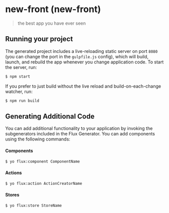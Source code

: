 
# new-front (new-front)

> the best app you have ever seen

## Running your project

The generated project includes a live-reloading static server on port `8080` (you can change the port in the `gulpfile.js` config), which will build, launch, and rebuild the app whenever you change application code. To start the server, run:

```bash
$ npm start
```

If you prefer to just build without the live reload and build-on-each-change watcher, run:

```bash
$ npm run build
```


## Generating Additional Code

You can add additional functionality to your application by invoking the subgenerators included in the Flux Generator. You can add components using the following commands:

#### Components
```bash
$ yo flux:component ComponentName
```

#### Actions
```bash
$ yo flux:action ActionCreatorName
```

#### Stores
```bash
$ yo flux:store StoreName
```
